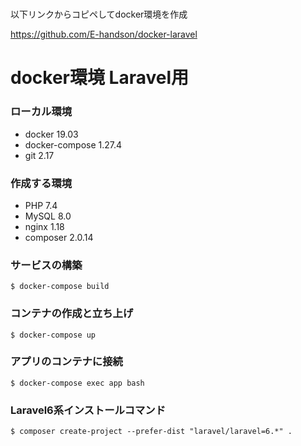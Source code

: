 #

以下リンクからコピペしてdocker環境を作成

https://github.com/E-handson/docker-laravel

# docker環境 Laravel用



### ローカル環境
- docker 19.03
- docker-compose 1.27.4
- git 2.17

### 作成する環境
- PHP 7.4
- MySQL 8.0
- nginx 1.18
- composer 2.0.14

### サービスの構築
```
$ docker-compose build
```

### コンテナの作成と立ち上げ
```
$ docker-compose up
```

### アプリのコンテナに接続
```
$ docker-compose exec app bash
```

### Laravel6系インストールコマンド
```
$ composer create-project --prefer-dist "laravel/laravel=6.*" .
```

